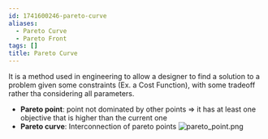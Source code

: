 ```yaml
---
id: 1741600246-pareto-curve
aliases:
  - Pareto Curve
  - Pareto Front
tags: []
title: Pareto Curve
---
```


It is a method used in engineering to allow a designer to find a solution to a problem given some constraints 
(Ex. a Cost Function), with some tradeoff rather tha considering all parameters. 

- **Pareto point**: point not dominated by other points => it has at least one objective that is higher than the current one 
- **Pareto curve**: Interconnection of pareto points
![pareto_point.png](assets/imgs/pareto_point.png)
